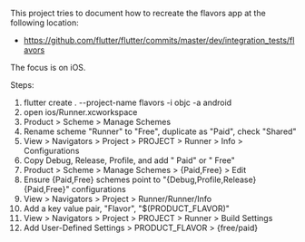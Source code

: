 
This project tries to document how to recreate the flavors app at the
following location:

- https://github.com/flutter/flutter/commits/master/dev/integration_tests/flavors

The focus is on iOS.

Steps:

1. flutter create . --project-name flavors -i objc -a android
2. open ios/Runner.xcworkspace
3. Product > Scheme > Manage Schemes
4. Rename scheme "Runner" to "Free", duplicate as "Paid", check "Shared"
5. View > Navigators > Project > PROJECT > Runner > Info > Configurations
6. Copy Debug, Release, Profile, and add " Paid" or " Free"
7. Product > Scheme > Manage Schemes > {Paid,Free} > Edit
8. Ensure {Paid,Free} schemes point to "{Debug,Profile,Release} {Paid,Free}" configurations
9. View > Navigators > Project > Runner/Runner/Info
10. Add a key value pair, "Flavor", "$(PRODUCT_FLAVOR)"
11. View > Navigators > Project > PROJECT > Runner > Build Settings
12. Add User-Defined Settings > PRODUCT_FLAVOR > {free/paid}
